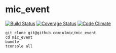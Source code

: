mic_event
=========

[![Build Status](https://travis-ci.org/ulmic/mic_event.png?branch=master)](https://travis-ci.org/ulmic/mic_event) [![Coverage Status](https://coveralls.io/repos/ulmic/mic_event/badge.png?branch=master)](https://coveralls.io/r/ulmic/mic_event?branch=master) [![Code Climate](https://codeclimate.com/github/ulmic/mic_event.png)](https://codeclimate.com/github/ulmic/mic_event)

```shell
git clone git@github.com:ulmic/mic_event
cd mic_event
bundle
tconsole all
```
